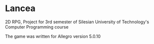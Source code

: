 # Lancea
2D RPG, Project for 3rd semester of Silesian University of Technology's Computer Programming course

The game was written for Allegro version 5.0.10
